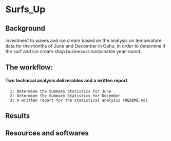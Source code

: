 # Surfs_Up

## Background 
Investment to waves and ice cream based on the analysis on temperature data for the months of June and December in Oahu, in order to determine if the surf and ice cream shop business is sustainable year-round.

## The workflow:

#### Two technical analysis deliverables and a written report 
      1: Determine the Summary Statistics for June
      2: Determine the Summary Statistics for December
      3: A written report for the statistical analysis (README.md)
     
## Results 



## Resources and softwares

